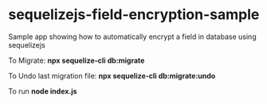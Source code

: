 # sequelizejs-field-encryption-sample
Sample app showing how to automatically encrypt a field in database using sequelizejs

To Migrate:
**npx sequelize-cli db:migrate**

To Undo last migration file:
**npx sequelize-cli db:migrate:undo**

To run
**node index.js**
